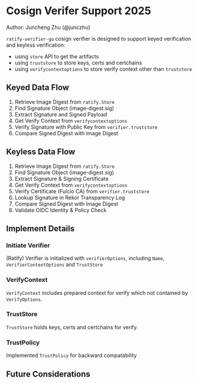 # Cosign Verifer Support 2025

Author: Juncheng Zhu (@junczhu)

`ratify-verifier-go` cosign verifier is designed to support keyed verification and keyless verification:

- using `store` API to get the artifacts
- using `truststore` to store keys, certs and certchains
- using `verifycontextoptions` to store verify context other than `truststore`

## Keyed Data Flow

1. Retrieve Image Digest from `ratify.Store`
2. Find Signature Object (image-digest.sig)
3. Extract Signature and Signed Payload
4. Get Verify Context from `verifycontextoptions`
5. Verify Signature with Public Key from `verifier.truststore`
6. Compare Signed Digest with Image Digest

## Keyless Data Flow

1. Retrieve Image Digest from `ratify.Store`
2. Find Signature Object (image-digest.sig)
3. Extract Signature & Signing Certificate
4. Get Verify Context from `verifycontextoptions`
5. Verify Certificate (Fulcio CA) from `verifier.truststore`
6. Lookup Signature in Rekor Transparency Log
7. Compare Signed Digest with Image Digest
8. Validate OIDC Identity & Policy Check

## Implement Details

### Initiate Verifier

(Ratify) Verifier is initialized with `verifierOptions`, including `Name`, `VerifierContextOptions` and `TrustStore`

### VerifyContext

`VerifyContext` includes prepared context for verify which not contained by `VerifyOptions`.

### TrustStore

`TrustStore` holds keys, certs and certchains for verify.

### TrustPolicy

Implemented `TrustPolicy` for backward compatability

## Future Considerations
